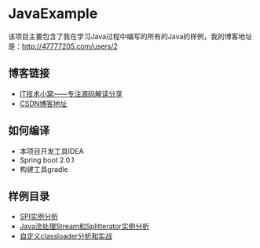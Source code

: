 # JavaExample
该项目主要包含了我在学习Java过程中编写的所有的Java的样例，我的博客地址是：http://47777205.com/users/2

## 博客链接
* [IT技术小窝——专注源码解读分享](http://47777205.com)
* [CSDN博客地址](https://blog.csdn.net/m47838704/)

## 如何编译
* 本项目开发工具IDEA
* Spring boot 2.0.1
* 构建工具gradle

## 样例目录
* [SPI实例分析](http://47777205.com/view/19)
* [Java流处理Stream和Splitterator实例分析](http://47777205.com/view/7)
* [自定义classloader分析和实战](http://47777205.com/view/19)



